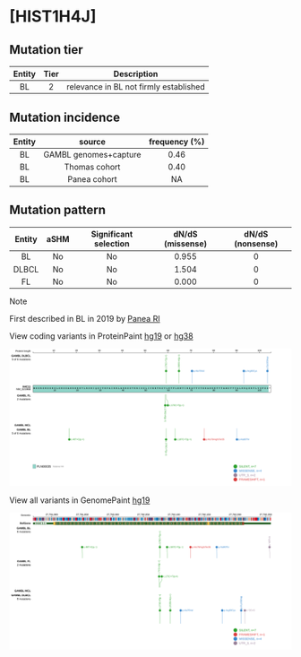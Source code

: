 # [HIST1H4J]

## Mutation tier

|Entity|Tier|Description                           |
|:------:|:----:|--------------------------------------|
|BL    |2   |relevance in BL not firmly established|
## Mutation incidence

|Entity|source               |frequency (%)|
|:------:|:---------------------:|:-------------:|
|BL    |GAMBL genomes+capture|0.46         |
|BL    |Thomas cohort        |0.40         |
|BL    |Panea cohort         |  NA         |

## Mutation pattern

|Entity|aSHM|Significant selection|dN/dS (missense)|dN/dS (nonsense)|
|:------:|:----:|:---------------------:|:----------------:|:----------------:|
|BL    |No  |No                   |0.955           |0               |
|DLBCL |No  |No                   |1.504           |0               |
|FL    |No  |No                   |0.000           |0               |


> [!NOTE]
> First described in BL in 2019 by [Panea RI](https://pubmed.ncbi.nlm.nih.gov/31558468)

View coding variants in ProteinPaint [hg19](https://www.bcgsc.ca/downloads/morinlab/GAMBL/test/genes/HIST1H4J_protein.html)  or [hg38](https://www.bcgsc.ca/downloads/morinlab/GAMBL/test/genes/HIST1H4J_protein_hg38.html)

![image](images/proteinpaint/HIST1H4J_NM_021968.svg)

View all variants in GenomePaint [hg19](https://www.bcgsc.ca/downloads/morinlab/GAMBL/test/genes/HIST1H4J.html)

![image](images/proteinpaint/HIST1H4J.svg)
